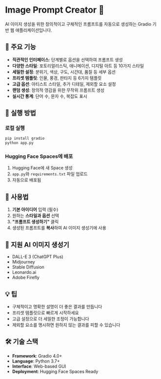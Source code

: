 # Image Prompt Creator 🎨

AI 이미지 생성을 위한 창의적이고 구체적인 프롬프트를 자동으로 생성하는 Gradio 기반 웹 애플리케이션입니다.

## 🌟 주요 기능

- **직관적인 인터페이스**: 단계별로 옵션을 선택하여 프롬프트 생성
- **다양한 스타일**: 포토리얼리스틱, 애니메이션, 디지털 아트 등 10가지 스타일
- **세밀한 설정**: 분위기, 색상, 구도, 시간대, 품질 등 세부 옵션
- **프리셋 템플릿**: 인물, 풍경, 판타지 등 6가지 템플릿
- **고급 옵션**: 아티스트 스타일, 추가 디테일, 제외할 요소 설정
- **랜덤 생성**: 창의적 영감을 위한 무작위 프롬프트 생성
- **실시간 통계**: 단어 수, 문자 수, 복잡도 표시

## 🚀 실행 방법

### 로컬 실행
```bash
pip install gradio
python app.py
```

### Hugging Face Spaces에 배포
1. Hugging Face에 새 Space 생성
2. `app.py`와 `requirements.txt` 파일 업로드
3. 자동으로 배포됨

## 📝 사용법

1. **기본 아이디어** 입력 (필수)
2. 원하는 **스타일과 옵션** 선택
3. **"프롬프트 생성하기"** 클릭
4. 생성된 프롬프트를 **복사**하여 AI 이미지 생성기에 사용

## 🎯 지원 AI 이미지 생성기

- DALL-E 3 (ChatGPT Plus)
- Midjourney
- Stable Diffusion
- Leonardo.ai
- Adobe Firefly

## 💡 팁

- 구체적이고 명확한 설명이 더 좋은 결과를 만듭니다
- 프리셋 템플릿으로 빠르게 시작하세요
- 고급 설정으로 더 세밀한 조정이 가능합니다
- 제외할 요소를 명시하면 원하지 않는 결과를 피할 수 있습니다

## 🛠️ 기술 스택

- **Framework**: Gradio 4.0+
- **Language**: Python 3.7+
- **Interface**: Web-based GUI
- **Deployment**: Hugging Face Spaces Ready